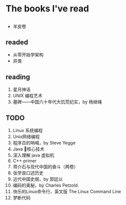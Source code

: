 # The books I've read

## 

* 羊皮卷

## readed

* 从零开始学架构
* 异类

## reading

1. 星月神话
2. UNIX 编程艺术
3. 墓碑——中国六十年代大饥荒纪实，by 杨继绳

## TODO

 1. Linux 系统编程
 2. Unix网络编程
 3. 程序员的呐喊，by Steve Yegge
 4. Java 核心技术
 5. 深入理解 java 虚拟机
 6. C++ primer
 7. 蒋介石与现代中国的奋斗（两卷）
 8. 张学良口述历史
 9. 近代中国史纲，by 郭廷以
 10. 编码的奥秘，by Charles Petzold
 11. 快乐的Linux命令行，英文版 The Linux Command Line
 12.  梦断代码

    